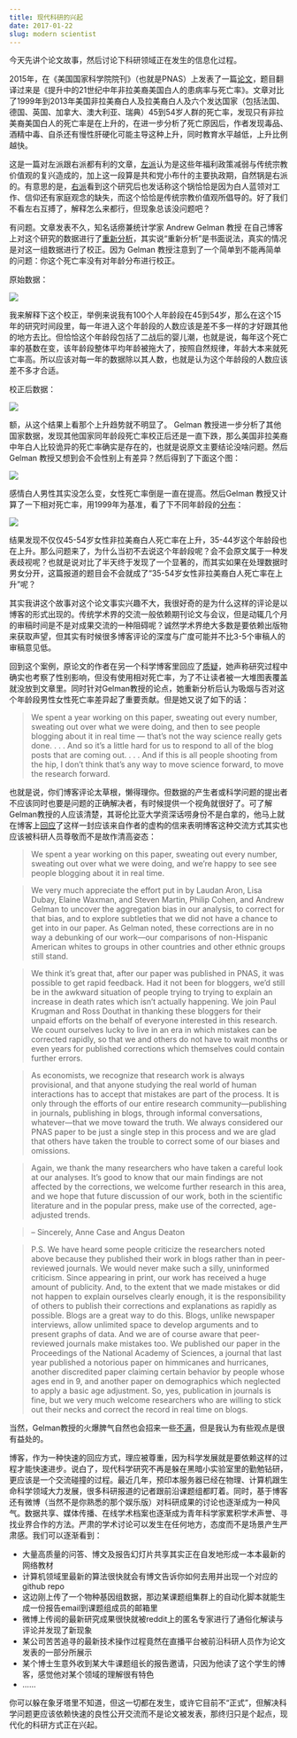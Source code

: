 ```yaml
---
title: 现代科研的兴起
date: 2017-01-22
slug: modern scientist
---
```


今天先讲个论文故事，然后讨论下科研领域正在发生的信息化过程。

2015年，在《美国国家科学院院刊》（也就是PNAS）上发表了一篇[论文](http://www.pnas.org/content/112/49/15078.full.pdf)，题目翻译过来是《提升中的21世纪中年非拉美裔美国白人的患病率与死亡率》。文章对比了1999年到2013年美国非拉美裔白人及拉美裔白人及六个发达国家（包括法国、德国、英国、加拿大、澳大利亚、瑞典）45到54岁人群的死亡率，发现只有非拉美裔美国白人的死亡率是在上升的，在进一步分析了死亡原因后，作者发现毒品、酒精中毒、自杀还有慢性肝硬化可能主导这种上升，同时教育水平越低，上升比例越快。

这是一篇对左派跟右派都有利的文章，[左派](https://www.nytimes.com/2015/11/09/opinion/despair-american-style.html)认为是这些年福利政策减弱与传统宗教价值观的复兴造成的，加上这一段算是共和党小布什的主要执政期，自然锅是右派的。有意思的是，[右派](https://www.nytimes.com/2015/11/08/opinion/sunday/the-dying-of-the-whites.html)看到这个研究后也发话称这个锅恰恰是因为白人蓝领对工作、信仰还有家庭观念的缺失，而这个恰恰是传统宗教价值观所倡导的。好了我们不看左右互搏了，解释怎么来都行，但现象总该没问题吧？

有问题。文章发表不久，知名话痨兼统计学家 Andrew Gelman 教授 在自己博客上对这个研究的数据进行了[重新分析](http://andrewgelman.com/2015/11/06/correcting-rising-morbidity-and-mortality-in-midlife-among-white-non-hispanic-americans-in-the-21st-century-to-account-for-bias-in/)，其实说“重新分析”是书面说法，真实的情况是对这一组数据进行了校正。因为 Gelman 教授注意到了一个简单到不能再简单的问题：你这个死亡率没有对年龄分布进行校正。

原始数据：

![](http://yufree.github.io/blogcn/figure/usnwm1.png)

我来解释下这个校正，举例来说我有100个人年龄段在45到54岁，那么在这个15年的研究时间段里，每一年进入这个年龄段的人数应该是差不多一样的才好跟其他的地方去比。但恰恰这个年龄段包括了二战后的婴儿潮，也就是说，每年这个死亡率的基数在变，该年龄段整体平均年龄被拖大了，按照自然规律，年龄大本来就死亡率高。所以应该对每一年的数据除以其人数，也就是认为这个年龄段的人数应该差不多才合适。

校正后数据：

![](http://yufree.github.io/blogcn/figure/usnwm2.png)

额，从这个结果上看那个上升趋势就不明显了。 Gelman 教授进一步分析了其他国家数据，发现其他国家同年龄段死亡率校正后还是一直下跌，那么美国非拉美裔中年白人比较诡异的死亡率确实是存在的，也就是说原文主要结论没啥问题。然后Gelman 教授又想到会不会性别上有差异？然后得到了下面这个图：

![](http://yufree.github.io/blogcn/figure/usnwm3.png)

感情白人男性其实没怎么变，女性死亡率倒是一直在提高。然后Gelman 教授又计算了一下相对死亡率，用1999年为基准，看了下不同年龄段的[分布](http://www.slate.com/blogs/bad_astronomy/2017/01/20/if_you_need_to_find_some_strength_saturn_s_moon_daphnis_may_help.html)：

![](http://yufree.github.io/blogcn/figure/usnwm4.png)

结果发现不仅仅45-54岁女性非拉美裔白人死亡率在上升，35-44岁这个年龄段也在上升。那么问题来了，为什么当初不去说这个年龄段呢？会不会原文属于一种发表歧视呢？也就是说对比了半天终于发现了一个显著的，而其实如果在处理数据时男女分开，这篇报道的题目会不会就成了“35-54岁女性非拉美裔白人死亡率在上升”呢？

其实我讲这个故事对这个论文事实兴趣不大，我很好奇的是为什么这样的评论是以博客的形式出现的。传统学术界的交流一般依赖期刊论文与会议，但是动辄几个月的审稿时间是不是对成果交流的一种阻碍呢？诚然学术界绝大多数是要依赖出版物来获取声望，但其实有时候很多博客评论的深度与广度可能并不比3-5个审稿人的审稿意见低。

回到这个案例，原论文的作者在另一个科学博客里回应了[质疑](http://nymag.com/scienceofus/2015/11/gender-controversy-over-white-mortality.html)，她声称研究过程中确实也考察了性别影响，但没有使用相对死亡率，为了不让读者被一大堆图表覆盖就没放到文章里。同时针对Gelman教授的论点，她重新分析后认为吸烟与否对这个年龄段男性女性死亡率差异起了重要贡献。但是她又说了如下的话：

> We spent a year working on this paper, sweating out every number, sweating out over what we were doing, and then to see people blogging about it in real time — that’s not the way science really gets done. . . . And so it’s a little hard for us to respond to all of the blog posts that are coming out. . . . And if this is all people shooting from the hip, I don’t think that’s any way to move science forward, to move the research forward.

也就是说，你们博客评论太草根，懒得理你。但数据的产生者或科学问题的提出者不应该同时也要是问题的正确解决者，有时候提供一个视角就很好了。可了解Gelman教授的人应该清楚，其哥伦比亚大学资深话唠身份不是白拿的，他马上就在博客上[回应](http://andrewgelman.com/2015/11/15/why-is-it-so-hard-for-them-to-acknowledge-a-correction/)了这样一封应该来自作者的虚构的信来表明博客这种交流方式其实也应该被科研人员尊敬而不是故作清高姿态：

> We spent a year working on this paper, sweating out every number, sweating out over what we were doing, and we’re happy to see see people blogging about it in real time.

> We very much appreciate the effort put in by Laudan Aron, Lisa Dubay, Elaine Waxman, and Steven Martin, Philip Cohen, and Andrew Gelman to uncover the aggregation bias in our analysis, to correct for that bias, and to explore subtleties that we did not have a chance to get into in our paper. As Gelman noted, these corrections are in no way a debunking of our work—our comparisons of non-Hispanic American whites to groups in other countries and other ethnic groups still stand.

> We think it’s great that, after our paper was published in PNAS, it was possible to get rapid feedback. Had it not been for bloggers, we’d still be in the awkward situation of people trying to trying to explain an increase in death rates which isn’t actually happening. We join Paul Krugman and Ross Douthat in thanking these bloggers for their unpaid efforts on the behalf of everyone interested in this research. We count ourselves lucky to live in an era in which mistakes can be corrected rapidly, so that we and others do not have to wait months or even years for published corrections which themselves could contain further errors.

> As economists, we recognize that research work is always provisional, and that anyone studying the real world of human interactions has to accept that mistakes are part of the process. It is only through the efforts of our entire research community—publishing in journals, publishing in blogs, through informal conversations, whatever—that we move toward the truth. We always considered our PNAS paper to be just a single step in this process and we are glad that others have taken the trouble to correct some of our biases and omissions.

> Again, we thank the many researchers who have taken a careful look at our analyses. It’s good to know that our main findings are not affected by the corrections, we welcome further research in this area, and we hope that future discussion of our work, both in the scientific literature and in the popular press, make use of the corrected, age-adjusted trends.

> – Sincerely, Anne Case and Angus Deaton

> P.S. We have heard some people criticize the researchers noted above because they published their work in blogs rather than in peer-reviewed journals. We would never make such a silly, uninformed criticism. Since appearing in print, our work has received a huge amount of publicity. And, to the extent that we made mistakes or did not happen to explain ourselves clearly enough, it is the responsibility of others to publish their corrections and explanations as rapidly as possible. Blogs are a great way to do this. Blogs, unlike newspaper interviews, allow unlimited space to develop arguments and to present graphs of data. And we are of course aware that peer-reviewed journals make mistakes too. We published our paper in the Proceedings of the National Academy of Sciences, a journal that last year published a notorious paper on himmicanes and hurricanes, another discredited paper claiming certain behavior by people whose ages end in 9, and another paper on demographics which neglected to apply a basic age adjustment. So, yes, publication in journals is fine, but we very much welcome researchers who are willing to stick out their necks and correct the record in real time on blogs.

当然，Gelman教授的火爆脾气自然也会招来一些[不满](http://noahpinionblog.blogspot.ca/2015/11/gelman-vs-case-deaton-academics-vs.html)，但是我认为有些观点是很有益处的。

博客，作为一种快速的回应方式，理应被尊重，因为科学发展就是要依赖这样的过程才能快速进步。说白了，现代科学研究不再是躲在黑暗小实验室里的勤勉钻研，更应该是一个交流碰撞的过程。最近几年，预印本服务器已经在物理、计算机跟生命科学领域大力发展，很多科研报道的记者跟前沿课题组都盯着。同时，基于博客还有微博（当然不是你熟悉的那个娱乐版）对科研成果的讨论也逐渐成为一种风气。数据共享、媒体传播、在线学术档案也逐渐成为青年科学家累积学术声誉、寻找业界合作的方法。严肃的学术讨论可以发生在任何地方，态度而不是场景产生严肃感。我们可以逐渐看到：

- 大量高质量的问答、博文及报告幻灯片共享其实正在自发地形成一本本最新的网络教材
- 计算机领域里最新的算法很快就会有博文告诉你如何去用并出现一个对应的github repo
- 这边刚上传了一个物种基因组数据，那边某课题组集群上的自动化脚本就能生成一份报告email到课题组成员的邮箱里
- 微博上传阅的最新研究成果很快就被reddit上的匿名专家进行了通俗化解读与评论并发现了新现象
- 某公司苦苦追寻的最新技术操作过程竟然在直播平台被前沿科研人员作为论文发表的一部分所展示
- 某个博士生意外收到某大牛课题组长的报告邀请，只因为他读了这个学生的博客，感觉他对某个领域的理解很有特色
- ……

你可以躲在象牙塔里不知道，但这一切都在发生，或许它目前不“正式”，但解决科学问题更应该依赖快速的良性公开交流而不是论文被发表，那终归只是个起点，现代化的科研方式正在兴起。
